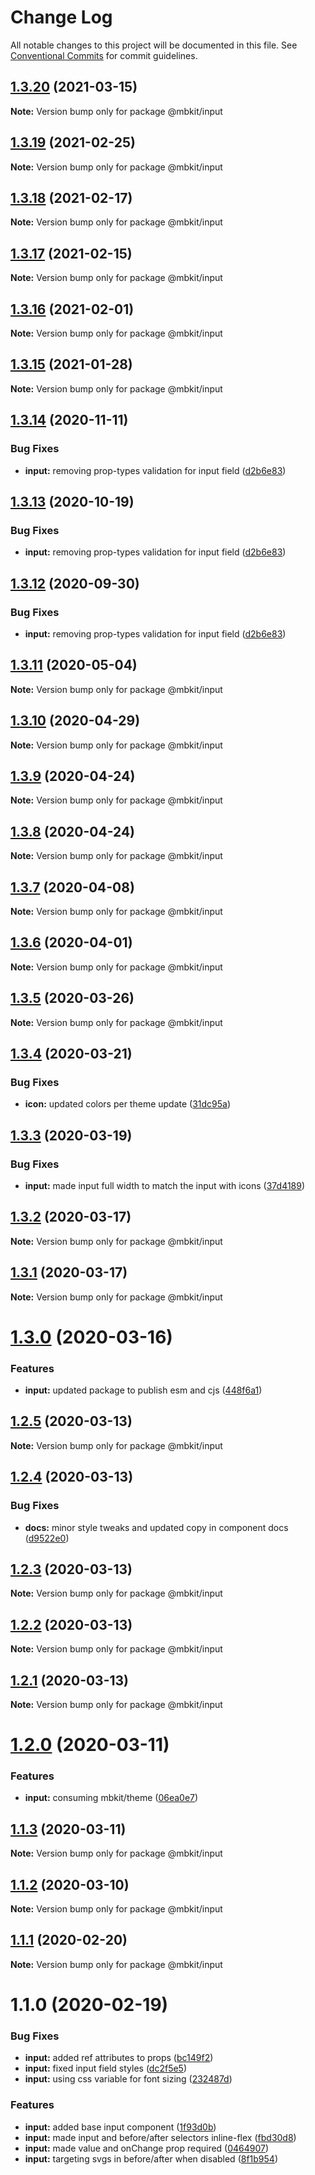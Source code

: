 # Change Log

All notable changes to this project will be documented in this file.
See [Conventional Commits](https://conventionalcommits.org) for commit guidelines.

## [1.3.20](https://github.com/mindbody/mbkit/compare/@mbkit/input@1.3.19...@mbkit/input@1.3.20) (2021-03-15)

**Note:** Version bump only for package @mbkit/input





## [1.3.19](https://github.com/mindbody/mbkit/compare/@mbkit/input@1.3.18...@mbkit/input@1.3.19) (2021-02-25)

**Note:** Version bump only for package @mbkit/input





## [1.3.18](https://github.com/mindbody/mbkit/compare/@mbkit/input@1.3.17...@mbkit/input@1.3.18) (2021-02-17)

**Note:** Version bump only for package @mbkit/input





## [1.3.17](https://github.com/mindbody/mbkit/compare/@mbkit/input@1.3.16...@mbkit/input@1.3.17) (2021-02-15)

**Note:** Version bump only for package @mbkit/input





## [1.3.16](https://github.com/mindbody/mbkit/compare/@mbkit/input@1.3.14...@mbkit/input@1.3.16) (2021-02-01)

**Note:** Version bump only for package @mbkit/input





## [1.3.15](https://github.com/mindbody/mbkit/compare/@mbkit/input@1.3.14...@mbkit/input@1.3.15) (2021-01-28)

**Note:** Version bump only for package @mbkit/input





## [1.3.14](https://github.com/mindbody/mbkit/compare/@mbkit/input@1.3.13...@mbkit/input@1.3.14) (2020-11-11)


### Bug Fixes

* **input:** removing prop-types validation for input field ([d2b6e83](https://github.com/mindbody/mbkit/commit/d2b6e83407d7cfc0a3b1dc8dab9d00270b560043))





## [1.3.13](https://github.com/mindbody/mbkit/compare/@mbkit/input@1.3.13...@mbkit/input@1.3.13) (2020-10-19)


### Bug Fixes

* **input:** removing prop-types validation for input field ([d2b6e83](https://github.com/mindbody/mbkit/commit/d2b6e83407d7cfc0a3b1dc8dab9d00270b560043))





## [1.3.12](https://github.com/mindbody/mbkit/compare/@mbkit/input@1.3.11...@mbkit/input@1.3.12) (2020-09-30)


### Bug Fixes

* **input:** removing prop-types validation for input field ([d2b6e83](https://github.com/mindbody/mbkit/commit/d2b6e83407d7cfc0a3b1dc8dab9d00270b560043))





## [1.3.11](https://github.com/mindbody/design-system/compare/@mbkit/input@1.3.10...@mbkit/input@1.3.11) (2020-05-04)

**Note:** Version bump only for package @mbkit/input





## [1.3.10](https://github.com/mindbody/design-system/compare/@mbkit/input@1.3.9...@mbkit/input@1.3.10) (2020-04-29)

**Note:** Version bump only for package @mbkit/input





## [1.3.9](https://github.com/mindbody/design-system/compare/@mbkit/input@1.3.7...@mbkit/input@1.3.9) (2020-04-24)

**Note:** Version bump only for package @mbkit/input





## [1.3.8](https://github.com/mindbody/design-system/compare/@mbkit/input@1.3.7...@mbkit/input@1.3.8) (2020-04-24)

**Note:** Version bump only for package @mbkit/input





## [1.3.7](https://github.com/mindbody/mbkit/compare/@mbkit/input@1.3.6...@mbkit/input@1.3.7) (2020-04-08)

**Note:** Version bump only for package @mbkit/input





## [1.3.6](https://github.com/mindbody/design-system/compare/@mbkit/input@1.3.5...@mbkit/input@1.3.6) (2020-04-01)

**Note:** Version bump only for package @mbkit/input





## [1.3.5](https://github.com/mindbody/design-system/compare/@mbkit/input@1.3.4...@mbkit/input@1.3.5) (2020-03-26)

**Note:** Version bump only for package @mbkit/input





## [1.3.4](https://github.com/mindbody/design-system/compare/@mbkit/input@1.3.3...@mbkit/input@1.3.4) (2020-03-21)


### Bug Fixes

* **icon:** updated colors per theme update ([31dc95a](https://github.com/mindbody/design-system/commit/31dc95a250f51d35082f1250ba3e814d3c3b3322))





## [1.3.3](https://github.com/mindbody/design-system/compare/@mbkit/input@1.3.2...@mbkit/input@1.3.3) (2020-03-19)


### Bug Fixes

* **input:** made input full width to match the input with icons ([37d4189](https://github.com/mindbody/design-system/commit/37d418970e7f49c4e1a69c004b847beadaea128d))





## [1.3.2](https://github.com/mindbody/mbkit/compare/@mbkit/input@1.3.1...@mbkit/input@1.3.2) (2020-03-17)

**Note:** Version bump only for package @mbkit/input





## [1.3.1](https://github.com/mindbody/design-system/compare/@mbkit/input@1.3.0...@mbkit/input@1.3.1) (2020-03-17)

**Note:** Version bump only for package @mbkit/input





# [1.3.0](https://github.com/mindbody/design-system/compare/@mbkit/input@1.2.5...@mbkit/input@1.3.0) (2020-03-16)


### Features

* **input:** updated package to publish esm and cjs ([448f6a1](https://github.com/mindbody/design-system/commit/448f6a16714c1e6ac104c1dfa45f90996de2bb89))





## [1.2.5](https://github.com/mindbody/design-system/compare/@mbkit/input@1.2.4...@mbkit/input@1.2.5) (2020-03-13)

**Note:** Version bump only for package @mbkit/input





## [1.2.4](https://github.com/mindbody/design-system/compare/@mbkit/input@1.2.3...@mbkit/input@1.2.4) (2020-03-13)


### Bug Fixes

* **docs:** minor style tweaks and updated copy in component docs ([d9522e0](https://github.com/mindbody/design-system/commit/d9522e0f1470800e3103793208e24a84739a5888))





## [1.2.3](https://github.com/mindbody/design-system/compare/@mbkit/input@1.2.2...@mbkit/input@1.2.3) (2020-03-13)

**Note:** Version bump only for package @mbkit/input





## [1.2.2](https://github.com/mindbody/design-system/compare/@mbkit/input@1.2.1...@mbkit/input@1.2.2) (2020-03-13)

**Note:** Version bump only for package @mbkit/input





## [1.2.1](https://github.com/mindbody/design-system/compare/@mbkit/input@1.2.0...@mbkit/input@1.2.1) (2020-03-13)

**Note:** Version bump only for package @mbkit/input





# [1.2.0](https://github.com/mindbody/design-system/compare/@mbkit/input@1.1.3...@mbkit/input@1.2.0) (2020-03-11)


### Features

* **input:** consuming mbkit/theme ([06ea0e7](https://github.com/mindbody/design-system/commit/06ea0e78ea9c822820b682ba0a58049a84a14b6d))





## [1.1.3](https://github.com/mindbody/design-system/compare/@mbkit/input@1.1.2...@mbkit/input@1.1.3) (2020-03-11)

**Note:** Version bump only for package @mbkit/input





## [1.1.2](https://github.com/mindbody/design-system/compare/@mbkit/input@1.1.1...@mbkit/input@1.1.2) (2020-03-10)

**Note:** Version bump only for package @mbkit/input





## [1.1.1](https://github.com/mindbody/design-system/compare/@mbkit/input@1.1.0...@mbkit/input@1.1.1) (2020-02-20)

**Note:** Version bump only for package @mbkit/input





# 1.1.0 (2020-02-19)


### Bug Fixes

* **input:** added ref attributes to props ([bc149f2](https://github.com/mindbody/design-system/commit/bc149f27f3be0802951d1eec8d7a238bad993959))
* **input:** fixed input field styles ([dc2f5e5](https://github.com/mindbody/design-system/commit/dc2f5e58cc31dc682935b5891cb3bd217ffe6c8b))
* **input:** using css variable for font sizing ([232487d](https://github.com/mindbody/design-system/commit/232487d7db0dd07a4f9419f2106c62fbbe32b85e))


### Features

* **input:** added base input component ([1f93d0b](https://github.com/mindbody/design-system/commit/1f93d0bf9ceeae6a7c21c5f1a31ec8b43a02ae7d))
* **input:** made input and before/after selectors inline-flex ([fbd30d8](https://github.com/mindbody/design-system/commit/fbd30d8bfcef7c801f19d64d41af6a16f48abbf0))
* **input:** made value and onChange prop required ([0464907](https://github.com/mindbody/design-system/commit/0464907b145230403cd3707f2a25a8005aa564a2))
* **input:** targeting svgs in before/after when disabled ([8f1b954](https://github.com/mindbody/design-system/commit/8f1b95410adae146da025283bbb70968072090c3))
